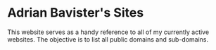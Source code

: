 # Adrian Bavister's Sites

This website serves as a handy reference to all of my currently active websites. 
The objective is to list all public domains and sub-domains.
